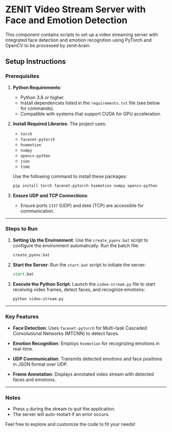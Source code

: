 # ZENIT Video Stream Server with Face and Emotion Detection

This component contains scripts to set up a video streaming server with integrated face detection and emotion recognition using PyTorch and OpenCV to be processed by zenit-brain.

## Setup Instructions

### Prerequisites

1. **Python Requirements**:
   - Python 3.8 or higher
   - Install dependencies listed in the `requirements.txt` file (see below for commands).
   - Compatible with systems that support CUDA for GPU acceleration.

2. **Install Required Libraries**:
   The project uses:
   - `torch`
   - `facenet-pytorch`
   - `hsemotion`
   - `numpy`
   - `opencv-python`
   - `json`
   - `time`

   Use the following command to install these packages:
   ```bash
   pip install torch facenet-pytorch hsemotion numpy opencv-python
   ```

3. **Ensure UDP and TCP Connections**:
   - Ensure ports `1337` (UDP) and `6666` (TCP) are accessible for communication.

---

### Steps to Run

1. **Setting Up the Environment**:
   Use the `create_pyenv.bat` script to configure the environment automatically. Run the batch file:
   ```cmd
   create_pyenv.bat
   ```

2. **Start the Server**:
   Run the `start.bat` script to initiate the server:
   ```cmd
   start.bat
   ```

3. **Execute the Python Script**:
   Launch the `video-stream.py` file to start receiving video frames, detect faces, and recognize emotions:
   ```bash
   python video-stream.py
   ```

---

### Key Features

- **Face Detection**:
  Uses `facenet-pytorch` for Multi-task Cascaded Convolutional Networks (MTCNN) to detect faces.

- **Emotion Recognition**:
  Employs `hsemotion` for recognizing emotions in real-time.

- **UDP Communication**:
  Transmits detected emotions and face positions in JSON format over UDP.

- **Frame Annotation**:
  Displays annotated video stream with detected faces and emotions.

---

### Notes

- Press `q` during the stream to quit the application.
- The server will auto-restart if an error occurs.

Feel free to explore and customize the code to fit your needs!

